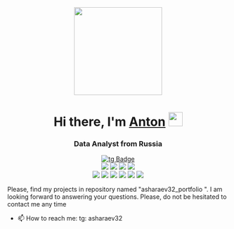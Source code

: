 <div id="header" align="center">
  <img src="https://media.giphy.com/media/dWesBcTLavkZuG35MI/giphy.gif" width="200"/>
</div>


<h1 align="center">Hi there, I'm <a href="https://hh.ru/applicant/resumes/short?resume=14c61d81ff0b1d04d10039ed1f304366337a6c" target="_blank">Anton</a> 
<img src="https://github.com/blackcater/blackcater/raw/main/images/Hi.gif" height="32"/></h1>
<h3 align="center">Data Analyst from Russia</h3>

<div id="badges" align="center">
  <a href="https://t.me/asharaev32">
    <img src="https://img.shields.io/badge/telegram-blue?logo=telegram&logoColor=white&style=for-the-badge" alt="tg Badge"/>
  </a>
</div>
<div align="center">
  <img src="https://komarev.com/ghpvc/?username=asharaev32&style=flat-square&color=blue" alt=""/>
</div>

<div id="header" align="center">
  <img src="https://img.shields.io/badge/use-Python-green" />
  <img src="https://img.shields.io/badge/use-PostgreSQL-orange" />
  <img src="https://img.shields.io/badge/use-Tableau-blue" />  
   <img src="https://img.shields.io/badge/USE-A%2FB%20--%20tests%20-brightgreen" />   
</div>

<div id="header" align="center">
  <img src="https://img.shields.io/badge/use-pandas-yellow" />
  <img src="https://img.shields.io/badge/use-seaborn-yellow" />
  <img src="https://img.shields.io/badge/use-matplotlib-yellow" />
  <img src="https://img.shields.io/badge/use-numpy-yellow" />
  <img src="https://img.shields.io/badge/use-Pandas-yellow" />
  <img src="https://img.shields.io/badge/know-sklearn-blue" />
</div>


Please, find my projects in repository named "asharaev32_portfolio ". I am looking forward to answering your questions. Please, do not be hesitated to contact me any time 

- 📫 How to reach me: tg: asharaev32

